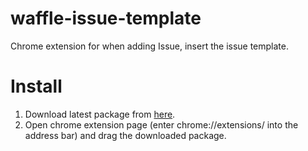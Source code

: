 # waffle-issue-template

Chrome extension for when adding Issue, insert the issue template.

# Install

1. Download latest package from [here](https://github.com/fakestarbaby/waffle-issue-template/releases).
1. Open chrome extension page (enter chrome://extensions/ into the address bar) and drag the downloaded package.
